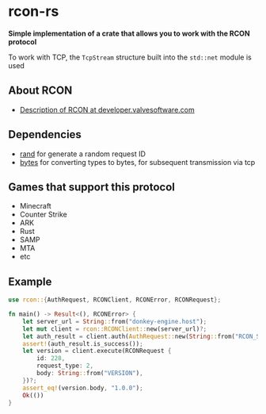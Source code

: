 # rcon-rs

**Simple implementation of a crate that allows you to work with the RCON protocol**

To work with TCP, the `TcpStream` structure built into the `std::net` module is used

## About RCON
- [Description of RCON at developer.valvesoftware.com](https://developer.valvesoftware.com/wiki/Source_RCON_Protocol)

## Dependencies
- [rand](https://crates.io/crates/rand) for generate a random request ID
- [bytes](https://crates.io/crates/bytes) for converting types to bytes, for subsequent transmission via tcp

## Games that support this protocol
- Minecraft
- Counter Strike
- ARK
- Rust
- SAMP
- MTA
- etc

## Example

```rust
use rcon::{AuthRequest, RCONClient, RCONError, RCONRequest};

fn main() -> Result<(), RCONError> {
    let server_url = String::from("donkey-engine.host");
    let mut client = rcon::RCONClient::new(server_url)?;
    let auth_result = client.auth(AuthRequest::new(String::from("RCON_SECRET")))?;
    assert!(auth_result.is_success());
    let version = client.execute(RCONRequest {
        id: 228,
        request_type: 2,
        body: String::from("VERSION"),
    })?;
    assert_eq!(version.body, "1.0.0");
    Ok(())
}

```
